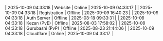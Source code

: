 | 2025-10-09 04:33:18 | Website | Online | 2025-10-09 04:33:17 |
| 2025-10-09 04:33:18 | Registration | Offline | 2025-09-09 16:40:23 |
| 2025-10-09 04:33:18 | Auth Server | Offline | 2025-08-18 09:33:31 |
| 2025-10-09 04:33:18 | Kezan (PvE) | Offline | 2025-08-03 17:58:02 |
| 2025-10-09 04:33:18 | Gurubashi (PvP) | Offline | 2025-08-23 21:44:06 |
| 2025-10-09 04:33:18 | Cloudflare | Online | 2025-10-09 04:33:17 |
